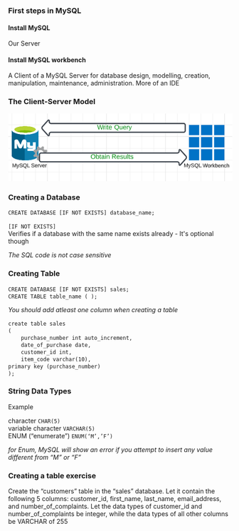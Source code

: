 ### First steps in MySQL  
#### Install MySQL
Our Server  
#### Install MySQL workbench
A Client of a MySQL Server for database design, modelling, creation, manipulation, maintenance, administration. More of an IDE
### The Client-Server Model  
![query_arch](img/client_server.png)  
### Creating a Database  

```
CREATE DATABASE [IF NOT EXISTS] database_name;
```  
```[IF NOT EXISTS]```  
Verifies if a database with the same name exists already - It's optional though  

*The SQL code is not case sensitive*  

### Creating Table
```
CREATE DATABASE [IF NOT EXISTS] sales;
CREATE TABLE table_name ( );
```
*You should add atleast one column when creating a table*  
```
create table sales
(
	purchase_number int auto_increment,
    date_of_purchase date,
    customer_id int,
    item_code varchar(10),
primary key (purchase_number)
);
```

### String Data Types  
Example  

character `CHAR(5)`  
variable character `VARCHAR(5)`  
ENUM (“enumerate”) `ENUM(‘M’,’F’)`

*for Enum, MySQL will show an error if you attempt to insert any value different from “M” or “F”*  

### Creating a table exercise  
Create the “customers” table in the “sales” database. Let it contain the following 5 columns: customer_id, first_name, last_name, email_address, and number_of_complaints. Let the data types of customer_id and number_of_complaints be integer, while the data types of all other columns be VARCHAR of 255